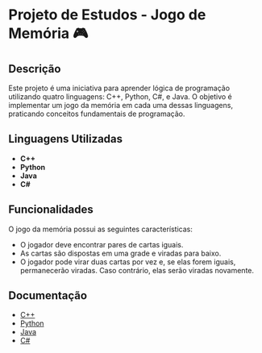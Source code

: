 # Projeto de Estudos - Jogo de Memória 🎮

## Descrição
Este projeto é uma iniciativa para aprender lógica de programação utilizando quatro linguagens: C++, Python, C#, e Java. O objetivo é implementar um jogo da memória em cada uma dessas linguagens, praticando conceitos fundamentais de programação.

## Linguagens Utilizadas
- **C++**
- **Python**
- **Java**
- **C#**

## Funcionalidades
O jogo da memória possui as seguintes características:
- O jogador deve encontrar pares de cartas iguais.
- As cartas são dispostas em uma grade e viradas para baixo.
- O jogador pode virar duas cartas por vez e, se elas forem iguais, permanecerão viradas. Caso contrário, elas serão viradas novamente.

## Documentação 
- [C++](https://en.cppreference.com/w/)
- [Python](https://docs.python.org/3/)
- [Java](https://docs.oracle.com/javase/8/docs/api/)
- [C#](https://docs.microsoft.com/dotnet/csharp/)
